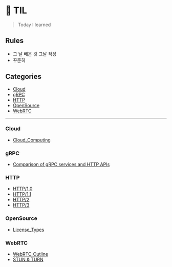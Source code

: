 # 📝 TIL

> Today I learned

## Rules

* 그 날 배운 것 그날 작성
* 꾸준히

## Categories
* [Cloud](#cloud) 
* [gRPC](#grpc)
* [HTTP](#http)
* [OpenSource](#opensource)
* [WebRTC](#webrtc)

---

### Cloud
- [Cloud_Computing](Cloud/Cloud_Computing.md)

### gRPC
- [Comparison of gRPC services and HTTP APIs](gRPC/Comparison%20of%20gRPC%20services%20and%20HTTP%20APIs.md)
  
### HTTP
- [HTTP/1.0](HTTP/HTTP1.0.md)
- [HTTP/1.1](HTTP/HTTP1.1.md)
- [HTTP/2](HTTP/HTTP2.md)
- [HTTP/3](HTTP/HTTP3.md)

### OpenSource
- [License_Types](OpenSource/License_Types.md)

### WebRTC
- [WebRTC_Outline](WebRTC/WebRTC_Outline.md)
- [STUN & TURN](WebRTC/STUN&TURN.md)